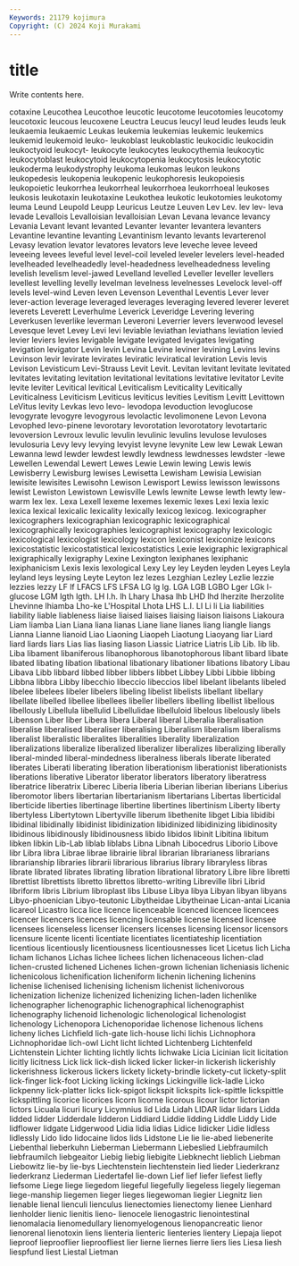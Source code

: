 ```yaml
---
Keywords: 21179 kojimura
Copyright: (C) 2024 Koji Murakami
---
```


# title

Write contents here.



cotaxine Leucothea Leucothoe
leucotic leucotome leucotomies leucotomy leucotoxic leucous leucoxene Leuctra Leucus leucyl
leud leudes leuds leuk leukaemia leukaemic Leukas leukemia leukemias leukemic
leukemics leukemid leukemoid leuko- leukoblast leukoblastic leukocidic leukocidin leukoctyoid leukocyt-
leukocyte leukocytes leukocythemia leukocytic leukocytoblast leukocytoid leukocytopenia leukocytosis leukocytotic leukoderma
leukodystrophy leukoma leukomas leukon leukons leukopedesis leukopenia leukopenic leukophoresis leukopoiesis
leukopoietic leukorrhea leukorrheal leukorrhoea leukorrhoeal leukoses leukosis leukotaxin leukotaxine Leukothea
leukotic leukotomies leukotomy leuma Leund Leupold Leupp Leuricus Leutze Leuven
Lev Lev. lev lev- leva levade Levallois Levalloisian levalloisian Levan
Levana levance levancy Levania Levant levant levanted Levanter levanter levantera
levanters Levantine levantine levanting Levantinism levanto levants levarterenol Levasy levation
levator levatores levators leve leveche levee leveed leveeing levees leveful
level level-coil leveled leveler levelers level-headed levelheaded levelheadedly level-headedness levelheadedness
leveling levelish levelism level-jawed Levelland levelled Leveller leveller levellers levellest
levelling levelly levelman levelness levelnesses Levelock level-off levels level-wind Leven
leven Levenson Leventhal Leventis Lever lever lever-action leverage leveraged leverages
leveraging levered leverer leveret leverets Leverett Leverhulme Leverick Leveridge Levering
levering Leverkusen leverlike leverman Leveroni Leverrier levers leverwood levesel Levesque
levet Levey Levi levi leviable leviathan leviathans leviation levied levier
leviers levies levigable levigate levigated levigates levigating levigation levigator Levin
levin Levina Levine leviner levining Levins levins Levinson levir levirate
levirates leviratic leviratical leviration Levis levis Levison Levisticum Levi-Strauss Levit
Levit. Levitan levitant levitate levitated levitates levitating levitation levitational levitations
levitative levitator Levite levite leviter Levitical levitical Leviticalism Leviticality Levitically
Leviticalness Leviticism Leviticus leviticus levities Levitism Levitt Levittown LeVitus levity
Levkas levo levo- levodopa levoduction levoglucose levogyrate levogyre levogyrous levolactic
levolimonene Levon Levona Levophed levo-pinene levorotary levorotation levorotatory levotartaric levoversion
Levroux levulic levulin levulinic levulins levulose levuloses levulosuria Levy levy
levying levyist levyne levynite Lew lew Lewak Lewan Lewanna lewd
lewder lewdest lewdly lewdness lewdnesses lewdster -lewe Lewellen Lewendal Lewert
Lewes Lewie Lewin lewing Lewis lewis Lewisberry Lewisburg lewises Lewisetta
Lewisham Lewisia Lewisian lewisite lewisites Lewisohn Lewison Lewisport Lewiss lewisson
lewissons lewist Lewiston Lewistown Lewisville Lewls lewnite Lewse lewth lewty
lew-warm lex lex. Lexa Lexell lexeme lexemes lexemic lexes Lexi
lexia lexic lexica lexical lexicalic lexicality lexically lexicog lexicog. lexicographer
lexicographers lexicographian lexicographic lexicographical lexicographically lexicographies lexicographist lexicography lexicologic lexicological
lexicologist lexicology lexicon lexiconist lexiconize lexicons lexicostatistic lexicostatistical lexicostatistics Lexie
lexigraphic lexigraphical lexigraphically lexigraphy Lexine Lexington lexiphanes lexiphanic lexiphanicism Lexis
lexis lexological Lexy Ley ley Leyden leyden Leyes Leyla leyland
leys leysing Leyte Leyton lez lezes Lezghian Lezley Lezlie lezzie
lezzies lezzy LF lf LFACS LFS LFSA LG lg lg.
LGA LGB LGBO Lger LGk l-glucose LGM lgth lgth. LH
l.h. lh Lhary Lhasa lhb LHD lhd lherzite lherzolite Lhevinne
lhiamba Lho-ke L'Hospital Lhota LHS L.I. LI Li li Lia
liabilities liability liable liableness liaise liaised liaises liaising liaison liaisons
Liakoura Liam liamba Lian Liana liana lianas Liane liane lianes
liang liangle liangs Lianna Lianne lianoid Liao Liaoning Liaopeh Liaotung
Liaoyang liar Liard liard liards liars Lias lias liasing liason
Liassic Liatrice Liatris Lib Lib. lib lib. Liba libament libaniferous
libanophorous libanotophorous libant libard libate libated libating libation libational libationary
libationer libations libatory Libau Libava Libb libbard libbed libber libbers
libbet Libbey Libbi Libbie libbing Libbna libbra Libby libecchio libeccio
libeccios libel libelant libelants libeled libelee libelees libeler libelers libeling
libelist libelists libellant libellary libellate libelled libellee libellees libeller libellers
libelling libellist libellous libellously Libellula libellulid Libellulidae libelluloid libelous libelously
libels Libenson Liber liber Libera libera Liberal liberal Liberalia liberalisation
liberalise liberalised liberaliser liberalising Liberalism liberalism liberalisms liberalist liberalistic liberalites
liberalities liberality liberalization liberalizations liberalize liberalized liberalizer liberalizes liberalizing liberally
liberal-minded liberal-mindedness liberalness liberals liberate liberated liberates Liberati liberating liberation
liberationism liberationist liberationists liberations liberative Liberator liberator liberators liberatory liberatress
liberatrice liberatrix Liberec Liberia liberia Liberian liberian liberians Liberius liberomotor
libers libertarian libertarianism libertarians Libertas liberticidal liberticide liberties libertinage libertine
libertines libertinism Liberty liberty libertyless Libertytown Libertyville liberum libethenite libget
Libia libidibi libidinal libidinally libidinist libidinization libidinized libidinizing libidinosity libidinous
libidinously libidinousness libido libidos libinit Libitina libitum libken libkin Lib-Lab
liblab liblabs Libna Libnah Libocedrus Liborio Libove libr Libra libra
Librae librae librairie libral librarian librarianess librarians librarianship libraries librarii
librarious librarius library libraryless libras librate librated librates librating libration
librational libratory Libre libre libretti librettist librettists libretto librettos libretto-writing
Libreville libri Librid libriform libris Librium libroplast libs Libuse Libya
libya Libyan libyan libyans Libyo-phoenician Libyo-teutonic Libytheidae Libytheinae Lican-antai Licania
licareol Licastro licca lice licence licenceable licenced licencee licencees licencer
licencers licences licencing licensable license licensed licensee licensees licenseless licenser
licensers licenses licensing licensor licensors licensure licente licenti licentiate licentiates
licentiateship licentiation licentious licentiously licentiousness licentiousnesses licet Licetus lich Licha
licham lichanos Lichas lichee lichees lichen lichenaceous lichen-clad lichen-crusted lichened
Lichenes lichen-grown lichenian licheniasis lichenic lichenicolous lichenification licheniform lichenin lichening
lichenins lichenise lichenised lichenising lichenism lichenist lichenivorous lichenization lichenize lichenized
lichenizing lichen-laden lichenlike lichenographer lichenographic lichenographical lichenographist lichenography lichenoid lichenologic
lichenological lichenologist lichenology Lichenopora Lichenoporidae lichenose lichenous lichens licheny liches
Lichfield lich-gate lich-house lichi lichis Lichnophora Lichnophoridae lich-owl Licht licht
lichted Lichtenberg Lichtenfeld Lichtenstein Lichter lichting lichtly lichts lichwake Licia
Licinian licit licitation licitly licitness Lick lick lick-dish licked licker
licker-in lickerish lickerishly lickerishness lickerous lickers lickety lickety-brindle lickety-cut lickety-split
lick-finger lick-foot Licking licking lickings Lickingville lick-ladle Licko lickpenny lick-platter
licks lick-spigot lickspit lickspits lick-spittle lickspittle lickspittling licorice licorices licorn
licorne licorous licour lictor lictorian lictors Licuala licuri licury Licymnius
lid Lida Lidah LIDAR lidar lidars Lidda lidded lidder Lidderdale
lidderon Liddiard Liddie lidding Liddle Liddy Lide lidflower lidgate Lidgerwood
Lidia lidia lidias Lidice lidicker Lidie lidless lidlessly Lido lido
lidocaine lidos lids Lidstone Lie lie lie-abed liebenerite Liebenthal lieberkuhn
Lieberman Liebermann Liebeslied Liebfraumilch liebfraumilch liebgeaitor Liebig liebig liebigite Liebknecht
lieblich Liebman Liebowitz lie-by lie-bys Liechtenstein liechtenstein lied lieder Liederkranz
liederkranz Liederman Liedertafel lie-down Lief lief liefer liefest liefly liefsome
Liege liege liegedom liegeful liegefully liegeless liegely liegeman liege-manship liegemen
lieger lieges liegewoman liegier Liegnitz lien lienable lienal lienculi lienculus
lienectomies lienectomy lienee Lienhard lienholder lienic lienitis lieno- lienocele lienogastric
lienointestinal lienomalacia lienomedullary lienomyelogenous lienopancreatic lienor lienorenal lienotoxin liens lienteria
lienteric lienteries lientery Liepaja liepot lieproof lieprooflier lieproofliest lier lierne
liernes lierre liers lies Liesa liesh liespfund liest Liestal Lietman
